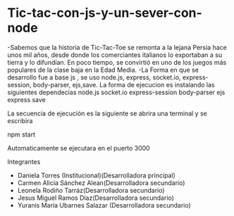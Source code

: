 # Tic-tac-con-js-y-un-sever-con-node

-Sabemos que la historia de Tic-Tac-Toe se remonta a la lejana Persia hace unos mil años, desde donde los comerciantes italianos lo exportaban a su tierra y lo difundían. En poco tiempo, se convirtió en uno de los juegos más populares de la clase baja en la Edad Media.
-La Forma en que se desarrollo fue a base js , se uso node.js, express, socket.io, express-session, body-parser, ejs,save.
La forma de ejecucion es instalando las siguientes dependecias
node.js
socket.io
express-session
body-parser
ejs
express
save

La secuencia de ejecución es la siguiente
se abrira una terminal 
y se escribira

npm start

Automaticamente se ejecutara en el puerto 3000

Integrantes

- Daniela Torres (Institucional)(Desarrolladora principal)
- Carmen Alicia Sánchez Alean(Desarrolladora secundario)
- Leonela Rodiño Tarráz(Desarrolladora secundario)
- Jesus Miguel Ramos Díaz(Desarrolladora secundario)
- Yuranis María Ubarnes Salazar (Desarrolladora secundario)

